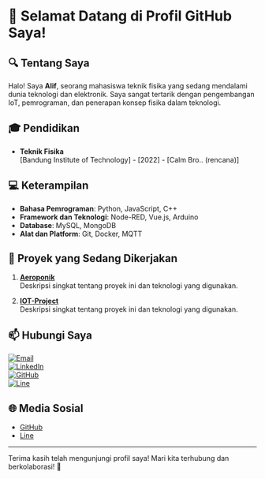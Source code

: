 # 👋 Selamat Datang di Profil GitHub Saya!

## 🔍 Tentang Saya
Halo! Saya **Alif**, seorang mahasiswa teknik fisika yang sedang mendalami dunia teknologi dan elektronik. Saya sangat tertarik dengan pengembangan IoT, pemrograman, dan penerapan konsep fisika dalam teknologi.

## 🎓 Pendidikan
- **Teknik Fisika**  
  [Bandung Institute of Technology] - [2022] - [Calm Bro.. (rencana)]
  
## 💻 Keterampilan
- **Bahasa Pemrograman**: Python, JavaScript, C++
- **Framework dan Teknologi**: Node-RED, Vue.js, Arduino
- **Database**: MySQL, MongoDB
- **Alat dan Platform**: Git, Docker, MQTT

## 🚀 Proyek yang Sedang Dikerjakan
1. **[Aeroponik](link_ke_proyek)**  
   Deskripsi singkat tentang proyek ini dan teknologi yang digunakan.
   
2. **[IOT-Project](link_ke_proyek)**  
   Deskripsi singkat tentang proyek ini dan teknologi yang digunakan.


## 📫 Hubungi Saya
[![Email](https://img.shields.io/badge/Gmail-D14836?style=for-the-badge&logo=gmail&logoColor=white)](mailto:alifmuhammadrizky01@gmail.com)  
[![LinkedIn](https://img.icons8.com/ios-filled/50/000000/linkedin.png)](https://www.linkedin.com/in/alif-muhammad-rizky-8758b0214/)  
[![GitHub](https://img.icons8.com/ios-filled/50/000000/github.png)](https://github.com/Rezen351)  
[![Line](https://img.icons8.com/ios-filled/50/000000/line.png)](https://line.me/ti/p/@rizky152003)

## 🌐 Media Sosial
- [GitHub](https://github.com/Rezen351)
- [Line](@rizky152003)

---

Terima kasih telah mengunjungi profil saya! Mari kita terhubung dan berkolaborasi! 🚀
